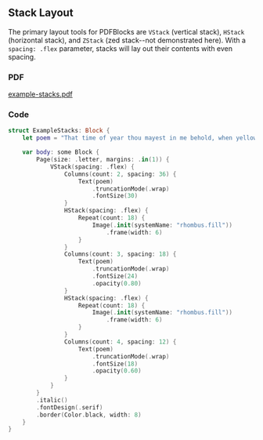 ##  Stack Layout
The primary layout tools for PDFBlocks are `VStack` (vertical stack),  `HStack` (horizontal stack), and `ZStack` (zed stack--not demonstrated here). With a `spacing: .flex` parameter, stacks will lay out their contents with even spacing.
### PDF
[example-stacks.pdf](example-stacks.pdf)
### Code

```swift
struct ExampleStacks: Block {
    let poem = "That time of year thou mayest in me behold, when yellow leaves or none or few do hang upon these boughs which shake against the cold, bare ruined choirs where late the sweet birds sang."

    var body: some Block {
        Page(size: .letter, margins: .in(1)) {
            VStack(spacing: .flex) {
                Columns(count: 2, spacing: 36) {
                    Text(poem)
                        .truncationMode(.wrap)
                        .fontSize(30)
                }
                HStack(spacing: .flex) {
                    Repeat(count: 18) {
                        Image(.init(systemName: "rhombus.fill"))
                            .frame(width: 6)
                    }
                }
                Columns(count: 3, spacing: 18) {
                    Text(poem)
                        .truncationMode(.wrap)
                        .fontSize(24)
                        .opacity(0.80)
                }
                HStack(spacing: .flex) {
                    Repeat(count: 18) {
                        Image(.init(systemName: "rhombus.fill"))
                            .frame(width: 6)
                    }
                }
                Columns(count: 4, spacing: 12) {
                    Text(poem)
                        .truncationMode(.wrap)
                        .fontSize(18)
                        .opacity(0.60)
                }
            }
        }
        .italic()
        .fontDesign(.serif)
        .border(Color.black, width: 8)
    }
}
```
